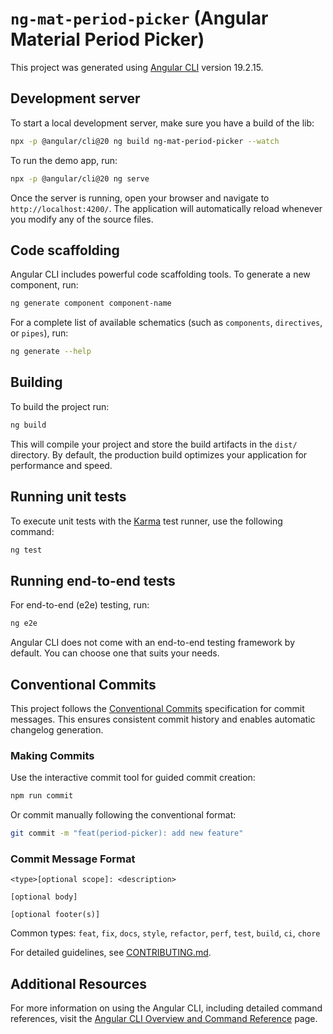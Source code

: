 # `ng-mat-period-picker` (Angular Material Period Picker)

This project was generated using [Angular CLI](https://github.com/angular/angular-cli) version 19.2.15.

## Development server

To start a local development server, make sure you have a build of the lib:

```bash
npx -p @angular/cli@20 ng build ng-mat-period-picker --watch
```

To run the demo app, run:

```bash
npx -p @angular/cli@20 ng serve
```

Once the server is running, open your browser and navigate to `http://localhost:4200/`. The application will automatically reload whenever you modify any of the source files.

## Code scaffolding

Angular CLI includes powerful code scaffolding tools. To generate a new component, run:

```bash
ng generate component component-name
```

For a complete list of available schematics (such as `components`, `directives`, or `pipes`), run:

```bash
ng generate --help
```

## Building

To build the project run:

```bash
ng build
```

This will compile your project and store the build artifacts in the `dist/` directory. By default, the production build optimizes your application for performance and speed.

## Running unit tests

To execute unit tests with the [Karma](https://karma-runner.github.io) test runner, use the following command:

```bash
ng test
```

## Running end-to-end tests

For end-to-end (e2e) testing, run:

```bash
ng e2e
```

Angular CLI does not come with an end-to-end testing framework by default. You can choose one that suits your needs.

## Conventional Commits

This project follows the [Conventional Commits](https://www.conventionalcommits.org/) specification for commit messages. This ensures consistent commit history and enables automatic changelog generation.

### Making Commits

Use the interactive commit tool for guided commit creation:

```bash
npm run commit
```

Or commit manually following the conventional format:

```bash
git commit -m "feat(period-picker): add new feature"
```

### Commit Message Format

```
<type>[optional scope]: <description>

[optional body]

[optional footer(s)]
```

Common types: `feat`, `fix`, `docs`, `style`, `refactor`, `perf`, `test`, `build`, `ci`, `chore`

For detailed guidelines, see [CONTRIBUTING.md](CONTRIBUTING.md).

## Additional Resources

For more information on using the Angular CLI, including detailed command references, visit the [Angular CLI Overview and Command Reference](https://angular.dev/tools/cli) page.
